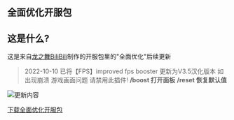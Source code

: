 ## 全面优化开服包

## 这是什么?
这是来自[龙之舞BiliBili](https://space.bilibili.com/17939478)制作的开服包里的"全面优化"后续更新

>2022-10-10
已将【FPS】improved fps booster 更新为V3.5汉化版本
如出现崩溃 游戏画面问题 请禁用此插件!
**/boost 打开面板**
**/reset 恢复默认值**

![更新内容](https://github.com/Niko1331/FpsBooster-pack/blob/main/test.png?raw=true)

[下载全面优化开服包](https://github.com/nuonuo1919/FpsBoostPack/releases/download/untagged-a05307c2f2c9e2473309/pack.zip)
